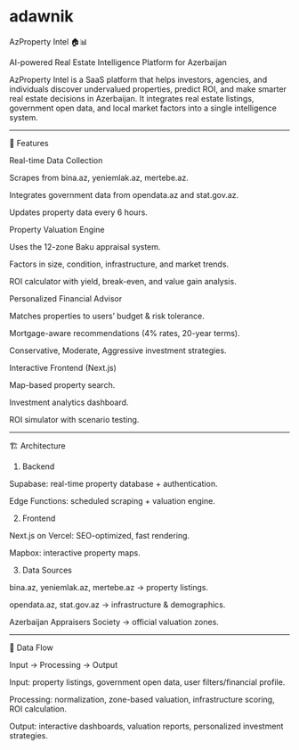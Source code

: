 # adawnik

AzProperty Intel 🏠📊

AI-powered Real Estate Intelligence Platform for Azerbaijan

AzProperty Intel is a SaaS platform that helps investors, agencies, and individuals discover undervalued properties, predict ROI, and make smarter real estate decisions in Azerbaijan.
It integrates real estate listings, government open data, and local market factors into a single intelligence system.


---

🚀 Features

Real-time Data Collection

Scrapes from bina.az, yeniemlak.az, mertebe.az.

Integrates government data from opendata.az and stat.gov.az.

Updates property data every 6 hours.


Property Valuation Engine

Uses the 12-zone Baku appraisal system.

Factors in size, condition, infrastructure, and market trends.

ROI calculator with yield, break-even, and value gain analysis.


Personalized Financial Advisor

Matches properties to users’ budget & risk tolerance.

Mortgage-aware recommendations (4% rates, 20-year terms).

Conservative, Moderate, Aggressive investment strategies.


Interactive Frontend (Next.js)

Map-based property search.

Investment analytics dashboard.

ROI simulator with scenario testing.




---

🏗 Architecture

1. Backend

Supabase: real-time property database + authentication.

Edge Functions: scheduled scraping + valuation engine.



2. Frontend

Next.js on Vercel: SEO-optimized, fast rendering.

Mapbox: interactive property maps.



3. Data Sources

bina.az, yeniemlak.az, mertebe.az → property listings.

opendata.az, stat.gov.az → infrastructure & demographics.

Azerbaijan Appraisers Society → official valuation zones.





---

🔄 Data Flow

Input → Processing → Output

Input: property listings, government open data, user filters/financial profile.

Processing: normalization, zone-based valuation, infrastructure scoring, ROI calculation.

Output: interactive dashboards, valuation reports, personalized investment strategies.
